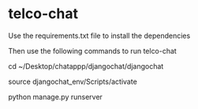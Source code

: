 # telco-chat

Use the requirements.txt file to install the dependencies

Then use the following commands to run telco-chat

cd  ~/Desktop/chatappp/djangochat/djangochat

source djangochat_env/Scripts/activate

python manage.py runserver
